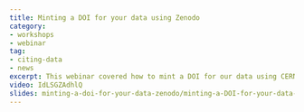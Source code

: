 ```yaml
---
title: Minting a DOI for your data using Zenodo
category:
- workshops
- webinar 
tag: 
- citing-data
- news 
excerpt: This webinar covered how to mint a DOI for our data using CERN's Zenodo data repository. We looked at what is a Digital Object Identifier (DOI), who supports Zenodo and what it is, and how to use Zenodo to get a DOI. 
video: IdLSGZAdhlQ
slides: minting-a-doi-for-your-data-zenodo/minting-a-DOI-for-your-data-zenodo-slides.pdf
---
```



 